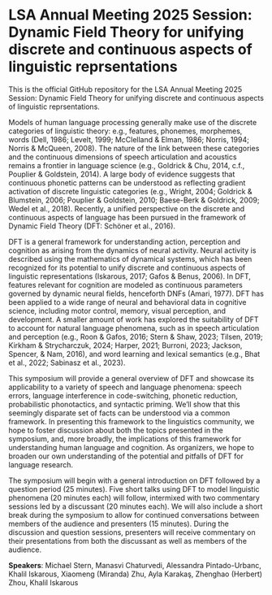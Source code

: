 # LSA Annual Meeting 2025 Session: Dynamic Field Theory for unifying discrete and continuous aspects of linguistic reprsentations

This is the official GitHub repository for the LSA Annual Meeting 2025 Session: Dynamic Field Theory for unifying discrete and continuous aspects of linguistic reprsentations.

Models of human language processing generally make use of the discrete categories of linguistic theory: e.g., features, phonemes, morphemes, words (Dell, 1986; Levelt, 1999; McClelland & Elman, 1986; Norris, 1994; Norris & McQueen, 2008). The nature of the link between these categories and the continuous dimensions of speech articulation and acoustics remains a frontier in language science (e.g., Goldrick & Chu, 2014, c.f., Pouplier & Goldstein, 2014). A large body of evidence suggests that continuous phonetic patterns can be understood as reflecting gradient activation of discrete linguistic categories (e.g., Wright, 2004; Goldrick & Blumstein, 2006; Pouplier & Goldstein, 2010; Baese-Berk & Goldrick, 2009; Wedel et al., 2018). Recently, a unified perspective on the discrete and continuous aspects of language has been pursued in the framework of Dynamic Field Theory (DFT: Schöner et al., 2016).

DFT is a general framework for understanding action, perception and cognition as arising from the dynamics of neural activity. Neural activity is described using the mathematics of dynamical systems, which has been recognized for its potential to unify discrete and continuous aspects of linguistic representations (Iskarous, 2017; Gafos & Benus, 2006). In DFT, features relevant for cognition are modeled as continuous parameters governed by dynamic neural fields, henceforth DNFs (Amari, 1977). DFT has been applied to a wide range of neural and behavioral data in cognitive science, including motor control, memory, visual perception, and development. A smaller amount of work has explored the suitability of DFT to account for natural language phenomena, such as in speech articulation and perception (e.g., Roon & Gafos, 2016; Stern & Shaw, 2023; Tilsen, 2019; Kirkham & Strycharczuk, 2024; Harper, 2021; Burroni, 2023; Jackson, Spencer, & Nam, 2016), and word learning and lexical semantics (e.g., Bhat et al., 2022; Sabinasz et al., 2023). 

This symposium will provide a general overview of DFT and showcase its applicability to a variety of speech and language phenomena: speech errors, language interference in code-switching, phonetic reduction, probabilistic phonotactics, and syntactic priming. We’ll show that this seemingly disparate set of facts can be understood via a common framework. In presenting this framework to the linguistics community, we hope to foster discussion about both the topics presented in the symposium, and, more broadly, the implications of this framework for understanding human language and cognition. As organizers, we hope to broaden our own understanding of the potential and pitfalls of DFT for language research. 

The symposium will begin with a general introduction on DFT followed by a question period (25 minutes). Five short talks using DFT to model linguistic phenomena (20 minutes each) will follow, intermixed with two commentary sessions led by a discussant (20 minutes each). We will also include a short break during the symposium to allow for continued conversations between members of the audience and presenters (15 minutes). During the discussion and question sessions, presenters will receive commentary on their presentations from both the discussant as well as members of the audience.

**Speakers**: Michael Stern, Manasvi Chaturvedi, Alessandra Pintado-Urbanc, Khalil Iskarous, Xiaomeng (Miranda) Zhu, Ayla Karakaş, Zhenghao (Herbert) Zhou, Khalil Iskarous
